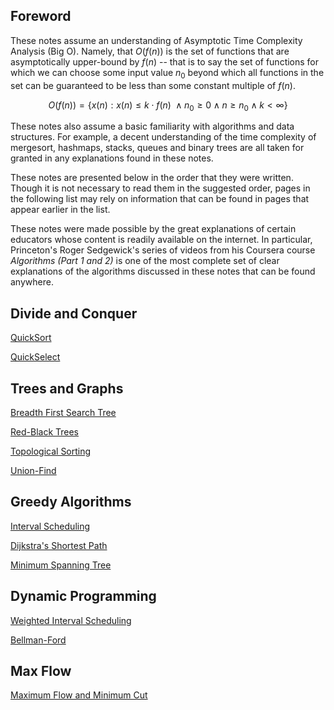 ## Foreword  

These notes assume an understanding of Asymptotic Time Complexity Analysis (Big O).  Namely, that $O(f(n))$ is the set of functions that are asymptotically upper-bound by $f(n)$ -- that is to say the set of functions for which we can choose some input value $n_0$ beyond which all functions in the set can be guaranteed to be less than some constant multiple of $f(n)$.  

$$
O(f(n))=\{x(n):x(n) \le k \cdot f(n)\ \land n_0 \ge 0 \land n \ge n_0 \land k \lt \infty\}
$$

These notes also assume a basic familiarity with algorithms and data structures.  For example, a decent understanding of the time complexity of mergesort, hashmaps, stacks, queues and binary trees are all taken for granted in any explanations found in these notes.  

These notes are presented below in the order that they were written.  Though it is not necessary to read them in the suggested order, pages in the following list may rely on information that can be found in pages that appear earlier in the list.  

These notes were made possible by the great explanations of certain educators whose content is readily available on the internet.  In particular, Princeton's Roger Sedgewick's series of videos from his Coursera course *Algorithms (Part 1 and 2)* is one of the most complete set of clear explanations of the algorithms discussed in these notes that can be found anywhere.  

## Divide and Conquer  

[QuickSort](divide_conquer/qsort/qsort.html)  

[QuickSelect](divide_conquer/qselect/qselect.html)  

## Trees and Graphs  

[Breadth First Search Tree](trees_graphs/bfs/bfs.html)  

[Red-Black Trees](trees_graphs/rbtree/rbtree.html)  

[Topological Sorting](trees_graphs/topsort/topsort.html)  

[Union-Find](trees_graphs/union-find/union-find.html)  

## Greedy Algorithms  

[Interval Scheduling](greedy/intervals/intervals.html)  

[Dijkstra's Shortest Path](greedy/dijkstra/shortestDijkstra.html)  

[Minimum Spanning Tree](greedy/mst/mst.html)  

## Dynamic Programming  

[Weighted Interval Scheduling](dynamic/weighted_intervals/weighted_interval.html)  

[Bellman-Ford](dynamic/shortest_paths/shortest_paths.html)  

## Max Flow  

[Maximum Flow and Minimum Cut](trees_graphs/maxflow/flows.html)  
